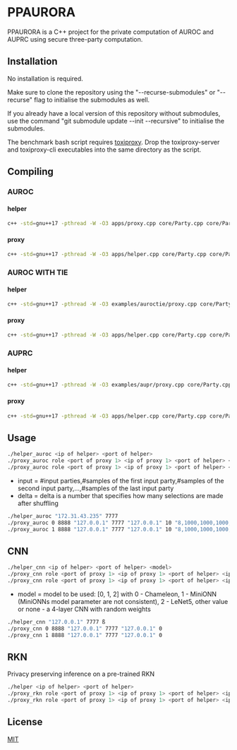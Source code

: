# PPAURORA

PPAURORA is a C++ project for the private computation of AUROC and AUPRC using secure three-party computation.

## Installation

No installation is required.

Make sure to clone the repository using the "--recurse-submodules" or "--recurse" flag to initialise the submodules as well.

If you already have a local version of this repository without submodules, use the command "git submodule update --init --recursive" to initialise the submodules.

The benchmark bash script requires [toxiproxy](https://github.com/Shopify/toxiproxy/releases/latest). Drop the toxiproxy-server and toxiproxy-cli executables into the same directory as the script.

## Compiling

### AUROC

#### helper

```bash
c++ -std=gnu++17 -pthread -W -O3 apps/proxy.cpp core/Party.cpp core/Party.h utils/constant.h utils/parse_options.cpp utils/parse_options.h utils/connection.h utils/flib.h examples/auroc/llib.h -o proxy_auroc
```

#### proxy

```bash
c++ -std=gnu++17 -pthread -W -O3 apps/helper.cpp core/Party.cpp core/Party.h utils/constant.h utils/parse_options.cpp utils/parse_options.h utils/connection.h utils/flib.h -o helper_auroc
```

### AUROC WITH TIE

#### helper

```bash
c++ -std=gnu++17 -pthread -W -O3 examples/auroctie/proxy.cpp core/Party.cpp core/Party.h utils/constant.h utils/parse_options.cpp utils/parse_options.h utils/connection.h utils/flib.h examples/auroctie/llib.h -o proxy_auroctie
```

#### proxy

```bash
c++ -std=gnu++17 -pthread -W -O3 apps/helper.cpp core/Party.cpp core/Party.h utils/constant.h utils/parse_options.cpp utils/parse_options.h utils/connection.h utils/flib.h -o helper_auroctie
```

### AUPRC

#### helper

```bash
c++ -std=gnu++17 -pthread -W -O3 examples/aupr/proxy.cpp core/Party.cpp core/Party.h utils/constant.h utils/parse_options.cpp utils/parse_options.h utils/connection.h utils/flib.h examples/aupr/llib.h -o proxy_aupr
```

#### proxy

```bash
c++ -std=gnu++17 -pthread -W -O3 apps/helper.cpp core/Party.cpp core/Party.h utils/constant.h utils/parse_options.cpp utils/parse_options.h utils/connection.h utils/flib.h -o helper_aupr
```

## Usage

```bash
./helper_auroc <ip of helper> <port of helper>
./proxy_auroc role <port of proxy 1> <ip of proxy 1> <port of helper> <ip of helper> <delta> <input>
./proxy_auroc role <port of proxy 1> <ip of proxy 1> <port of helper> <ip of helper> <delta> <input>
```

- input = #input parties,#samples of the first input party,#samples of the second input party,...,#samples of the last input party
- delta = delta is a number that specifies how many selections are made after shuffling

```bash
./helper_auroc "172.31.43.235" 7777
./proxy_auroc 0 8888 "127.0.0.1" 7777 "127.0.0.1" 10 "8,1000,1000,1000,1000,1000,1000,1000,1000"
./proxy_auroc 1 8888 "127.0.0.1" 7777 "127.0.0.1" 10 "8,1000,1000,1000,1000,1000,1000,1000,1000"
```


## CNN
```bash
./helper_cnn <ip of helper> <port of helper> <model>
./proxy_cnn role <port of proxy 1> <ip of proxy 1> <port of helper> <ip of helper> <model> 
./proxy_cnn role <port of proxy 1> <ip of proxy 1> <port of helper> <ip of helper> <model> 
```
- model = model to be used: [0, 1, 2] with 0 - Chameleon, 1 - MiniONN (MiniONNs model parameter are not consistent), 2 - LeNet5, other value or none - a 4-layer CNN with random weights

```bash
./helper_cnn "127.0.0.1" 7777 ß
./proxy_cnn 0 8888 "127.0.0.1" 7777 "127.0.0.1" 0
./proxy_cnn 1 8888 "127.0.0.1" 7777 "127.0.0.1" 0
```

## RKN

Privacy preserving inference on a pre-trained RKN

```bash
./helper <ip of helper> <port of helper>
./proxy_rkn role <port of proxy 1> <ip of proxy 1> <port of helper> <ip of helper> <random flag> <number of anchor points> <length of kmers> <lambda> <sigma> 
./proxy_rkn role <port of proxy 1> <ip of proxy 1> <port of helper> <ip of helper> <random flag> <number of anchor points> <length of kmers> <lambda> <sigma> 
```


## License
[MIT](https://choosealicense.com/licenses/mit/)
